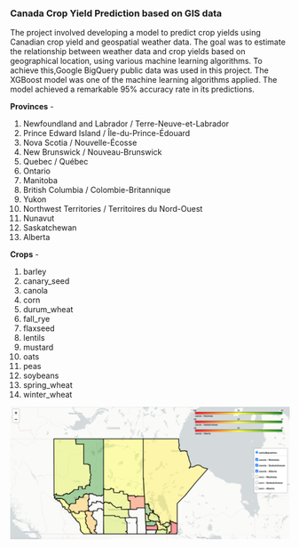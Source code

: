 
###  Canada Crop Yield Prediction based on GIS data

The project involved developing a model to predict crop yields using Canadian crop yield and geospatial weather data. The goal was to estimate the relationship between weather data and crop yields based on geographical location, using various machine learning algorithms. To achieve this,Google BigQuery public data was used in this project. The XGBoost model was one of the machine learning algorithms applied. The model achieved a remarkable 95% accuracy rate in its predictions.

**Provinces** - 

1. Newfoundland and Labrador / Terre-Neuve-et-Labrador
2. Prince Edward Island / Île-du-Prince-Édouard
3. Nova Scotia / Nouvelle-Écosse
4. New Brunswick / Nouveau-Brunswick
5. Quebec / Québec
6. Ontario
7. Manitoba
8. British Columbia / Colombie-Britannique
9. Yukon
10. Northwest Territories / Territoires du Nord-Ouest
11. Nunavut
12. Saskatchewan
13. Alberta


**Crops** - 


1. barley
2. canary_seed
3. canola
4. corn
5. durum_wheat
6. fall_rye
7. flaxseed
8. lentils
9. mustard
10. oats
11. peas
12. soybeans
13. spring_wheat
14. winter_wheat


![alt text](Assets/cropyield.png)